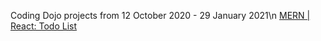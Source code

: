 Coding Dojo projects from 12 October 2020 - 29 January 2021\n
[MERN | React: Todo List](https://github.com/ethan-mace/Coding-Dojo/tree/main/MERN/React%20v3%20(Dev)/Functional%20Components/todo_list)